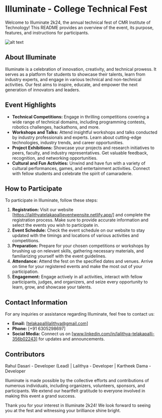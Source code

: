 # Illuminate - College Technical Fest

Welcome to Illuminate 2k24, the annual technical fest of CMR Institute of Technology! This README provides an overview of the event, its purpose, features, and instructions for participants.

![alt text](<Screenshot (38)-1.png>)

## About Illuminate

Illuminate is a celebration of innovation, creativity, and technical prowess. It serves as a platform for students to showcase their talents, learn from industry experts, and engage in various technical and non-technical activities. Our fest aims to inspire, educate, and empower the next generation of innovators and leaders.

## Event Highlights

- **Technical Competitions:** Engage in thrilling competitions covering a wide range of technical domains, including programming contests, robotics challenges, hackathons, and more.
- **Workshops and Talks:** Attend insightful workshops and talks conducted by industry professionals and experts. Learn about cutting-edge technologies, industry trends, and career opportunities.
- **Project Exhibitions:** Showcase your projects and research initiatives to peers, faculty, and industry representatives. Get valuable feedback, recognition, and networking opportunities.
- **Cultural and Fun Activities:** Unwind and have fun with a variety of cultural performances, games, and entertainment activities. Connect with fellow students and celebrate the spirit of camaraderie.

## How to Participate

To participate in Illuminate, follow these steps:

1. **Registration:** Visit our website [https://lalithyatelakapallieventwensite.netlify.app/] and complete the registration process. Make sure to provide accurate information and select the events you wish to participate in.
2. **Event Schedule:** Check the event schedule on our website to stay updated with the timings and locations of various activities and competitions.
3. **Preparation:** Prepare for your chosen competitions or workshops by brushing up on relevant skills, gathering necessary materials, and familiarizing yourself with the event guidelines.
4. **Attendance:** Attend the fest on the specified dates and venues. Arrive on time for your registered events and make the most out of your participation.
5. **Engagement:** Engage actively in all activities, interact with fellow participants, judges, and organizers, and seize every opportunity to learn, grow, and showcase your talents.

## Contact Information

For any inquiries or assistance regarding Illuminate, feel free to contact us:

- **Email:** [telakapallilalithya@gmail.com]
- **Phone:** [+91 6305298697]
- **Social Media:** Connect us on [www.linkedin.com/in/lalithya-telakapalli-356b02243] for updates and announcements.

## Contributors

Rahul Dasari - Developer (Lead) | 
Lalithya - Developer | 
Kartheek Dama - Developer

Illuminate is made possible by the collective efforts and contributions of numerous individuals, including organizers, volunteers, sponsors, and participants. We extend our heartfelt gratitude to everyone involved in making this event a grand success.

Thank you for your interest in Illuminate 2k24! We look forward to seeing you at the fest and witnessing your brilliance shine bright.

